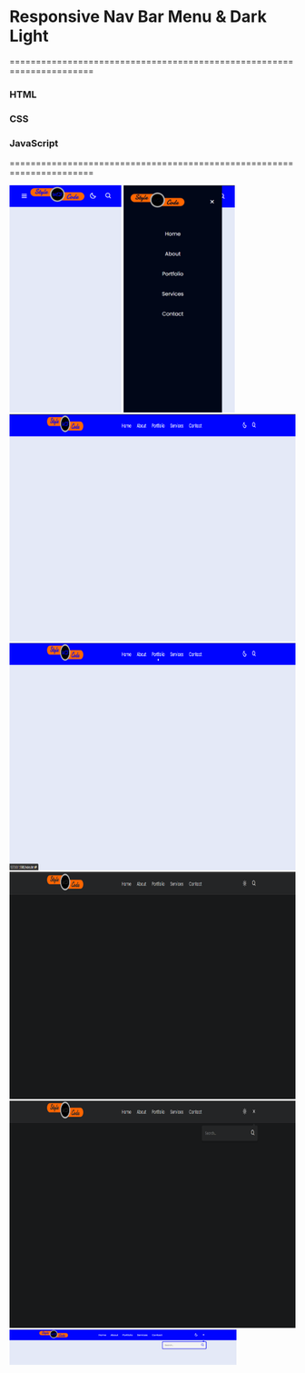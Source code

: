 <h1>Responsive Nav Bar Menu & Dark Light</h1>
======================================================================

<h3>HTML</h3>
<h3>CSS</h3>
<h3>JavaScript</h3>

======================================================================

<img src="https://github.com/StyleWebCode/Responsive_Nav_Bar_Dark_Light/blob/55e196a4087e939263693478ac58df92a28306df/Screen%20shot%20image/1.png" height="400px">
<img src="https://github.com/StyleWebCode/Responsive_Nav_Bar_Dark_Light/blob/b568a1044a4b82b7cf4addaedb1ca85ad6bc0ebf/Screen%20shot%20image/2.png" height="400px">
<img src="https://github.com/StyleWebCode/Responsive_Nav_Bar_Dark_Light/blob/30ba2e308ed8b17b2af440558615a60ee6ba2f3f/Screen%20shot%20image/3.png" height="400px">
<img src="https://github.com/StyleWebCode/Responsive_Nav_Bar_Dark_Light/blob/30ba2e308ed8b17b2af440558615a60ee6ba2f3f/Screen%20shot%20image/4.png" height="400px">
<img src="https://github.com/StyleWebCode/Responsive_Nav_Bar_Dark_Light/blob/30ba2e308ed8b17b2af440558615a60ee6ba2f3f/Screen%20shot%20image/5.png" height="400px">
<img src="https://github.com/StyleWebCode/Responsive_Nav_Bar_Dark_Light/blob/30ba2e308ed8b17b2af440558615a60ee6ba2f3f/Screen%20shot%20image/6.png" height="400px">
<img src="https://github.com/StyleWebCode/Responsive_Nav_Bar_Dark_Light/blob/30ba2e308ed8b17b2af440558615a60ee6ba2f3f/Screen%20shot%20image/7.png" width="400px">


